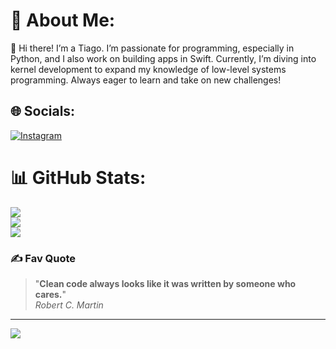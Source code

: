 # 💫 About Me:
👋 Hi there! I’m a Tiago.  I’m passionate for programming, especially in Python, and I also work on building apps in Swift. Currently, I’m diving into kernel development to expand my knowledge of low-level systems programming. Always eager to learn and take on new challenges!<br>


## 🌐 Socials:
[![Instagram](https://img.shields.io/badge/Instagram-%23E4405F.svg?logo=Instagram&logoColor=white)](https://instagram.com/apoll0_11__) 

# 📊 GitHub Stats:
![](https://github-readme-stats.vercel.app/api?username=Apoll011&theme=dark&hide_border=false&include_all_commits=true&count_private=true)<br/>
![](https://github-readme-streak-stats.herokuapp.com/?user=Apoll011&theme=dark&hide_border=true)<br/>
![](https://github-readme-stats.vercel.app/api/top-langs/?username=Apoll011&theme=dark&hide_border=false&include_all_commits=true&count_private=true&layout=compact)

### ✍️ Fav Quote
> "**Clean code always looks like it was written by someone who cares.**"  
> *Robert C. Martin*

---
[![](https://visitcount.itsvg.in/api?id=Apoll011&icon=0&color=0)](https://visitcount.itsvg.in)

<!-- Proudly created with GPRM ( https://gprm.itsvg.in ) -->
